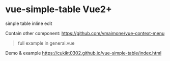 # vue-simple-table Vue2+
simple table inline edit

Contain other component:
https://github.com/vmaimone/vue-context-menu

> full example in general.vue

Demo & example https://cukikt0302.github.io/vue-simple-table/index.html
